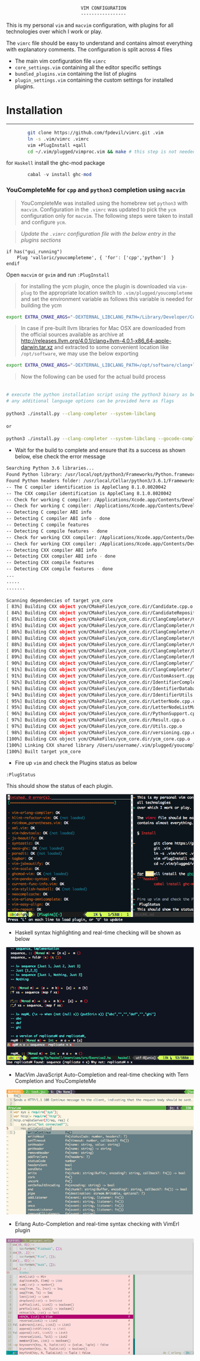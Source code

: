                                 VIM CONFIGURATION
                                -----------------

This is my personal `vim` and `macvim` configuration, with plugins for all technologies
over which I work or play.

The `vimrc` file should be easy to understand and contains almost everything with explanatory comments.
The configuration is split across 4 files

- The main vim configuration file `vimrc`
-  `core_settings.vim` containing all the editor specific settings
- `bundled_plugins.vim` containing the list of plugins
- `plugin_settings.vim` containing the custom settings for installed plugins.

# Installation
----------------
```sh
        git clone https://github.com/fpdevil/vimrc.git .vim
        ln -s .vim/vimrc .vimrc
        vim +PlugInstall +qall
        cd ~/.vim/plugged/vimproc.vim && make # this step is not needed now
```

for `Haskell` install the ghc-mod package
```haskell
        cabal -v install ghc-mod
```

### YouCompleteMe for `cpp` and `python3` completion using `macvim`

>YouCompleteMe was installed using the homebrew set `python3` with `macvim`. Configuration in the `.vimrc` was updated to pick the `ycm` configuration only for `macvim`. The following steps were taken to install and configure `ycm`.

>*Update the `.vimrc` configuration file with the below entry in the plugins sections*

```vim
if has("gui_running")
    Plug 'valloric/youcompleteme', { 'for': ['cpp','python']  }
endif
```

Open `macvim` or `gvim` and run `:PlugInstall`

>for installing the ycm plugin, once the plugin is downloaded via `vim-plug`  to the
>appropriate location switch to `.vim/plugged/youcompleteme` and set the environment
>variable as follows this variable is needed for building the ycm

```bash
export EXTRA_CMAKE_ARGS="-DEXTERNAL_LIBCLANG_PATH=/Library/Developer/CommandLineTools/usr/lib/libclang.dylib"
```

> In case if pre-built llvm libraries for Mac OSX are downloaded from the official sources
> available as archive at <http://releases.llvm.org/4.0.1/clang+llvm-4.0.1-x86_64-apple-darwin.tar.xz>
> and extracted to some convenient location like `/opt/software`, we may use the below exporting

```bash
export EXTRA_CMAKE_ARGS="-DEXTERNAL_LIBCLANG_PATH=/opt/software/clang+llvm-3.9.0-x86_64-apple-darwin/lib/libclang.dylib"
```

> Now the following can be used for the actual build process

```bash

# execute the python installation script using the python3 binary as below
# any additional language options can be provided here as flags

python3 ./install.py --clang-completer --system-libclang

or

python3 ./install.py --clang-completer --system-libclang --gocode-completer --tern-complete

```

- Wait for the build to complete and ensure that its a success as shown below, else check the error message

```bash
Searching Python 3.6 libraries...
Found Python library: /usr/local/opt/python3/Frameworks/Python.framework/Versions/3.6/lib/python3.6/config-3.6m-darwin/libpython3.6.dylib
Found Python headers folder: /usr/local/Cellar/python3/3.6.1/Frameworks/Python.framework/Versions/3.6/include/python3.6m
-- The C compiler identification is AppleClang 8.1.0.8020042
-- The CXX compiler identification is AppleClang 8.1.0.8020042
-- Check for working C compiler: /Applications/Xcode.app/Contents/Developer/Toolchains/XcodeDefault.xctoolchain/usr/bin/cc
-- Check for working C compiler: /Applications/Xcode.app/Contents/Developer/Toolchains/XcodeDefault.xctoolchain/usr/bin/cc -- works
-- Detecting C compiler ABI info
-- Detecting C compiler ABI info - done
-- Detecting C compile features
-- Detecting C compile features - done
-- Check for working CXX compiler: /Applications/Xcode.app/Contents/Developer/Toolchains/XcodeDefault.xctoolchain/usr/bin/c++
-- Check for working CXX compiler: /Applications/Xcode.app/Contents/Developer/Toolchains/XcodeDefault.xctoolchain/usr/bin/c++ -- works
-- Detecting CXX compiler ABI info
-- Detecting CXX compiler ABI info - done
-- Detecting CXX compile features
-- Detecting CXX compile features - done
...
.....
.......

Scanning dependencies of target ycm_core
[ 83%] Building CXX object ycm/CMakeFiles/ycm_core.dir/Candidate.cpp.o
[ 84%] Building CXX object ycm/CMakeFiles/ycm_core.dir/CandidateRepository.cpp.o
[ 85%] Building CXX object ycm/CMakeFiles/ycm_core.dir/ClangCompleter/ClangCompleter.cpp.o
[ 85%] Building CXX object ycm/CMakeFiles/ycm_core.dir/ClangCompleter/ClangHelpers.cpp.o
[ 86%] Building CXX object ycm/CMakeFiles/ycm_core.dir/ClangCompleter/ClangUtils.cpp.o
[ 88%] Building CXX object ycm/CMakeFiles/ycm_core.dir/ClangCompleter/CompilationDatabase.cpp.o
[ 88%] Building CXX object ycm/CMakeFiles/ycm_core.dir/ClangCompleter/CompletionData.cpp.o
[ 89%] Building CXX object ycm/CMakeFiles/ycm_core.dir/ClangCompleter/Documentation.cpp.o
[ 89%] Building CXX object ycm/CMakeFiles/ycm_core.dir/ClangCompleter/Range.cpp.o
[ 90%] Building CXX object ycm/CMakeFiles/ycm_core.dir/ClangCompleter/TranslationUnit.cpp.o
[ 91%] Building CXX object ycm/CMakeFiles/ycm_core.dir/ClangCompleter/TranslationUnitStore.cpp.o
[ 91%] Building CXX object ycm/CMakeFiles/ycm_core.dir/CustomAssert.cpp.o
[ 92%] Building CXX object ycm/CMakeFiles/ycm_core.dir/IdentifierCompleter.cpp.o
[ 94%] Building CXX object ycm/CMakeFiles/ycm_core.dir/IdentifierDatabase.cpp.o
[ 94%] Building CXX object ycm/CMakeFiles/ycm_core.dir/IdentifierUtils.cpp.o
[ 95%] Building CXX object ycm/CMakeFiles/ycm_core.dir/LetterNode.cpp.o
[ 95%] Building CXX object ycm/CMakeFiles/ycm_core.dir/LetterNodeListMap.cpp.o
[ 96%] Building CXX object ycm/CMakeFiles/ycm_core.dir/PythonSupport.cpp.o
[ 97%] Building CXX object ycm/CMakeFiles/ycm_core.dir/Result.cpp.o
[ 97%] Building CXX object ycm/CMakeFiles/ycm_core.dir/Utils.cpp.o
[ 98%] Building CXX object ycm/CMakeFiles/ycm_core.dir/versioning.cpp.o
[100%] Building CXX object ycm/CMakeFiles/ycm_core.dir/ycm_core.cpp.o
[100%] Linking CXX shared library /Users/username/.vim/plugged/youcompleteme/third_party/ycmd/ycm_core.so
[100%] Built target ycm_core
```

- Fire up `vim` and check the Plugins status as below

`:PlugStatus`

This should show the status of each plugin.

![alt text](screenshots/vimshot.png "A plugin status screenshot")

- Haskell syntax highlighting and real-time checking will be shown as below

![alt text](screenshots/haskell.png "A haskell syntax highlighting screenshot")

- MacVim JavaScript Auto-Completion and real-time checking with Tern Completion and YouCompleteMe

![alt text](screenshots/javascript.png "A JavaScript auto-completion and syntax highlight screenshot")

- Erlang Auto-Completion and real-time syntax checking with VimErl plugin

![alt text](screenshots/erlang.png "An erlang auto-completion and syntax highlighting screenshot")
